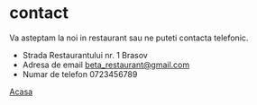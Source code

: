 # contact

Va asteptam la noi in restaurant sau ne puteti contacta telefonic.

- Strada Restaurantului nr. 1 Brasov
- Adresa de email beta_restaurant@gmail.com
- Numar de telefon 0723456789

[Acasa](main.md)
